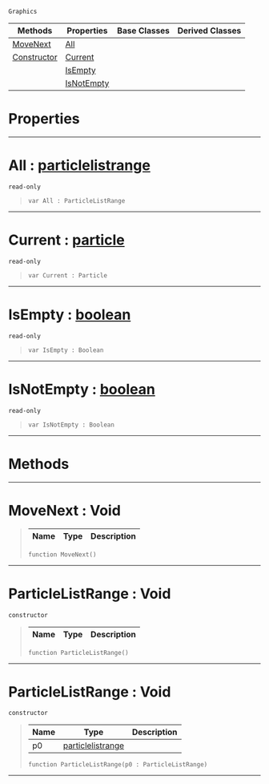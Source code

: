  `Graphics`

|Methods|Properties|Base Classes|Derived Classes|
|---|---|---|---|
|[ MoveNext](https://github.com/PlasmaEngine/PlasmaDocs/tree/master/docs/C%2B%2B/code_reference/class_reference/particlelistrange.markdown#movenext-void)|[ All](https://github.com/PlasmaEngine/PlasmaDocs/tree/master/docs/C%2B%2B/code_reference/class_reference/particlelistrange.markdown#all-plasma-engine-document)| | |
|[ Constructor](https://github.com/PlasmaEngine/PlasmaDocs/tree/master/docs/C%2B%2B/code_reference/class_reference/particlelistrange.markdown#particlelistrange-void)|[ Current](https://github.com/PlasmaEngine/PlasmaDocs/tree/master/docs/C%2B%2B/code_reference/class_reference/particlelistrange.markdown#current-plasma-engine-docu)| | |
| |[ IsEmpty](https://github.com/PlasmaEngine/PlasmaDocs/tree/master/docs/C%2B%2B/code_reference/class_reference/particlelistrange.markdown#isempty-plasma-engine-docu)| | |
| |[ IsNotEmpty](https://github.com/PlasmaEngine/PlasmaDocs/tree/master/docs/C%2B%2B/code_reference/class_reference/particlelistrange.markdown#isnotempty-plasma-engine-d)| | |


 #  Properties


---  
 #  All : [particlelistrange](https://github.com/PlasmaEngine/PlasmaDocs/tree/master/docs/C%2B%2B/code_reference/class_reference/particlelistrange.markdown)

 `read-only`

> 
> ``` lang=cpp, name=Lightning
> var All : ParticleListRange


---  
 #  Current : [particle](https://github.com/PlasmaEngine/PlasmaDocs/tree/master/docs/C%2B%2B/code_reference/class_reference/particle.markdown)

 `read-only`

> 
> ``` lang=cpp, name=Lightning
> var Current : Particle


---  
 #  IsEmpty : [boolean](https://github.com/PlasmaEngine/PlasmaDocs/tree/master/docs/C%2B%2B/code_reference/lightning_base_types/boolean.markdown)

 `read-only`

> 
> ``` lang=cpp, name=Lightning
> var IsEmpty : Boolean


---  
 #  IsNotEmpty : [boolean](https://github.com/PlasmaEngine/PlasmaDocs/tree/master/docs/C%2B%2B/code_reference/lightning_base_types/boolean.markdown)

 `read-only`

> 
> ``` lang=cpp, name=Lightning
> var IsNotEmpty : Boolean


---  
 #  Methods


---  
 #  MoveNext : Void

> 
> |Name|Type|Description|
> |---|---|---|
> ``` lang=cpp, name=Lightning
> function MoveNext()
> ``` 


---  
 #  ParticleListRange : Void

 `constructor`

> 
> |Name|Type|Description|
> |---|---|---|
> ``` lang=cpp, name=Lightning
> function ParticleListRange()
> ``` 


---  
 #  ParticleListRange : Void

 `constructor`

> 
> |Name|Type|Description|
> |---|---|---|
> |p0|[particlelistrange](https://github.com/PlasmaEngine/PlasmaDocs/tree/master/docs/C%2B%2B/code_reference/class_reference/particlelistrange.markdown)| |
> ``` lang=cpp, name=Lightning
> function ParticleListRange(p0 : ParticleListRange)
> ``` 


---  
 

 